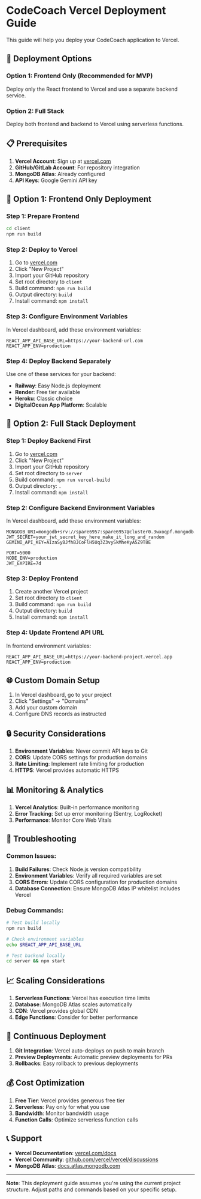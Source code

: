# CodeCoach Vercel Deployment Guide

This guide will help you deploy your CodeCoach application to Vercel.

## 🚀 Deployment Options

### Option 1: Frontend Only (Recommended for MVP)
Deploy only the React frontend to Vercel and use a separate backend service.

### Option 2: Full Stack
Deploy both frontend and backend to Vercel using serverless functions.

## 📋 Prerequisites

1. **Vercel Account**: Sign up at [vercel.com](https://vercel.com)
2. **GitHub/GitLab Account**: For repository integration
3. **MongoDB Atlas**: Already configured
4. **API Keys**: Google Gemini API key

## 🔧 Option 1: Frontend Only Deployment

### Step 1: Prepare Frontend
```bash
cd client
npm run build
```

### Step 2: Deploy to Vercel
1. Go to [vercel.com](https://vercel.com)
2. Click "New Project"
3. Import your GitHub repository
4. Set root directory to `client`
5. Build command: `npm run build`
6. Output directory: `build`
7. Install command: `npm install`

### Step 3: Configure Environment Variables
In Vercel dashboard, add these environment variables:
```
REACT_APP_API_BASE_URL=https://your-backend-url.com
REACT_APP_ENV=production
```

### Step 4: Deploy Backend Separately
Use one of these services for your backend:
- **Railway**: Easy Node.js deployment
- **Render**: Free tier available
- **Heroku**: Classic choice
- **DigitalOcean App Platform**: Scalable

## 🔧 Option 2: Full Stack Deployment

### Step 1: Deploy Backend First
1. Go to [vercel.com](https://vercel.com)
2. Click "New Project"
3. Import your GitHub repository
4. Set root directory to `server`
5. Build command: `npm run vercel-build`
6. Output directory: `.`
7. Install command: `npm install`

### Step 2: Configure Backend Environment Variables
In Vercel dashboard, add these environment variables:
```
MONGODB_URI=mongodb+srv://spare6957:spare6957@cluster0.3wxoqpf.mongodb.net/codecoach
JWT_SECRET=your_jwt_secret_key_here_make_it_long_and_random
GEMINI_API_KEY=AIzaSyBJfhBJCoFlH5Uq3Z3vySkMheKyA5Z9T8E

PORT=5000
NODE_ENV=production
JWT_EXPIRE=7d
```

### Step 3: Deploy Frontend
1. Create another Vercel project
2. Set root directory to `client`
3. Build command: `npm run build`
4. Output directory: `build`
5. Install command: `npm install`

### Step 4: Update Frontend API URL
In frontend environment variables:
```
REACT_APP_API_BASE_URL=https://your-backend-project.vercel.app
REACT_APP_ENV=production
```

## 🌐 Custom Domain Setup

1. In Vercel dashboard, go to your project
2. Click "Settings" → "Domains"
3. Add your custom domain
4. Configure DNS records as instructed

## 🔒 Security Considerations

1. **Environment Variables**: Never commit API keys to Git
2. **CORS**: Update CORS settings for production domains
3. **Rate Limiting**: Implement rate limiting for production
4. **HTTPS**: Vercel provides automatic HTTPS

## 📊 Monitoring & Analytics

1. **Vercel Analytics**: Built-in performance monitoring
2. **Error Tracking**: Set up error monitoring (Sentry, LogRocket)
3. **Performance**: Monitor Core Web Vitals

## 🚨 Troubleshooting

### Common Issues:

1. **Build Failures**: Check Node.js version compatibility
2. **Environment Variables**: Verify all required variables are set
3. **CORS Errors**: Update CORS configuration for production domains
4. **Database Connection**: Ensure MongoDB Atlas IP whitelist includes Vercel

### Debug Commands:
```bash
# Test build locally
npm run build

# Check environment variables
echo $REACT_APP_API_BASE_URL

# Test backend locally
cd server && npm start
```

## 📈 Scaling Considerations

1. **Serverless Functions**: Vercel has execution time limits
2. **Database**: MongoDB Atlas scales automatically
3. **CDN**: Vercel provides global CDN
4. **Edge Functions**: Consider for better performance

## 🔄 Continuous Deployment

1. **Git Integration**: Vercel auto-deploys on push to main branch
2. **Preview Deployments**: Automatic preview deployments for PRs
3. **Rollbacks**: Easy rollback to previous deployments

## 💰 Cost Optimization

1. **Free Tier**: Vercel provides generous free tier
2. **Serverless**: Pay only for what you use
3. **Bandwidth**: Monitor bandwidth usage
4. **Function Calls**: Optimize serverless function calls

## 📞 Support

- **Vercel Documentation**: [vercel.com/docs](https://vercel.com/docs)
- **Vercel Community**: [github.com/vercel/vercel/discussions](https://github.com/vercel/vercel/discussions)
- **MongoDB Atlas**: [docs.atlas.mongodb.com](https://docs.atlas.mongodb.com)

---

**Note**: This deployment guide assumes you're using the current project structure. Adjust paths and commands based on your specific setup.

